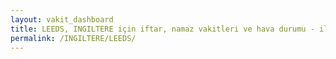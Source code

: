 ```yaml
---
layout: vakit_dashboard
title: LEEDS, INGILTERE için iftar, namaz vakitleri ve hava durumu - ilçe/eyalet seç
permalink: /INGILTERE/LEEDS/
---
```


<script type="text/javascript">
  var GLOBAL_COUNTRY = 'INGILTERE';
  var GLOBAL_CITY = 'LEEDS';
  var GLOBAL_STATE = '';
  var lat = 72;
  var lon = 21;
</script>
